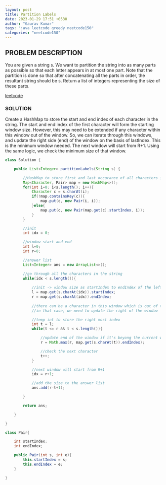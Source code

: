 ```yaml
---
layout: post
title: Partition Labels
date: 2023-01-29 17:51 +0530
author: "Gaurav Kumar"
tags: "java leetcode greedy neetcode150"
categories: "neetcode150"
---
```


## PROBLEM DESCRIPTION

You are given a string s. We want to partition the string into as many parts as possible so that each letter appears in at most one part.
Note that the partition is done so that after concatenating all the parts in order, the resultant string should be s.
Return a list of integers representing the size of these parts.

[leetcode](https://leetcode.com/problems/partition-labels/description/)

### SOLUTION

Create a HashMap to store the start and end index of each character in the string. The start and end index of the first character will form the starting window size. However, this may need to be extended if any character within this window out of the window. So, we can iterate through this windows, and update the right side (end) of the window on the basis of lastIndex. This is the minimum window needed. The next window will start from R+1. Using the same logic, we check the minimum size of that window.

```java
class Solution {

    public List<Integer> partitionLabels(String s) {

        //HashMap to store first and last occurance of all characters in the string
        Map<Character, Pair> map = new HashMap<>();
        for(int i=0; i<s.length(); i++){
            Character c = s.charAt(i);
            if(!map.containsKey(c)){
                map.put(c, new Pair(i, i));
            }else{
                map.put(c, new Pair(map.get(c).startIndex, i));
            }
        }

        //init
        int idx = 0;

        //window start and end
        int l=0;
        int r=0;

        //answer list
        List<Integer> ans = new ArrayList<>();

        //go through all the characters in the string
        while(idx < s.length()){
            
            //init -> window size as startIndex to endIndex of the left most element
            l = map.get(s.charAt(idx)).startIndex;
            r = map.get(s.charAt(idx)).endIndex;
            
            //there can be a character in this window which is out of the window
            //in that case, we need to update the right of the window

            //temp int to store the right most index
            int t = l;
            while(t <= r && t < s.length()){

                //update end of the window if it's beyong the current window
                r = Math.max(r, map.get(s.charAt(t)).endIndex);

                //check the next character
                t++;
            }

            //next window will start from R+1
            idx = r+1;

            //add the size to the answer list
            ans.add(r-l+1);

        }

        return ans;

    }

}

class Pair{

    int startIndex;
    int endIndex;

    public Pair(int s, int e){
        this.startIndex = s;
        this.endIndex = e;
    }

}
```
